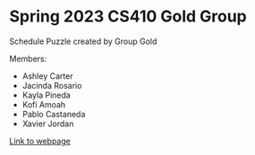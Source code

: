 # Spring 2023 CS410 Gold Group

Schedule Puzzle created by Group Gold

Members:
- Ashley Carter
- Jacinda Rosario
- Kayla Pineda
- Kofi Amoah
- Pablo Castaneda
- Xavier Jordan
 

 [Link to webpage](https://kaypineda.github.io/2023-Spring-CS410-Gold/)